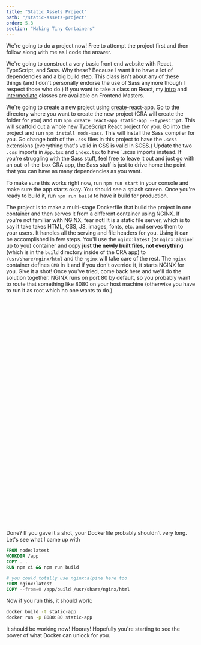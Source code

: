 ```yaml
---
title: "Static Assets Project"
path: "/static-assets-project"
order: 5.3
section: "Making Tiny Containers"
---
```


We're going to do a project now! Free to attempt the project first and then follow along with me as I code the answer.

We're going to construct a very basic front end website with React, TypeScript, and Sass. Why these? Because I want it to have a lot of dependencies and a big build step. This class isn't about any of these things (and I don't personally endorse the use of Sass anymore though I respect those who do.) If you want to take a class on React, my [intro][intro] and [intermediate][intermediate] classes are available on Frontend Masters.

We're going to create a new project using [create-react-app][cra]. Go to the directory where you want to create the new project (CRA will create the folder for you) and run `npm create react-app static-app --typescript`. This will scaffold out a whole new TypeScript React project for you. Go into the project and run `npm install node-sass`. This will install the Sass compiler for you. Go change both of the `.css` files in this project to have the `.scss` extensions (everything that's valid in CSS is valid in SCSS.) Update the two `.css` imports in `App.tsx` and `index.tsx` to have `.scss imports instead. If you're struggling with the Sass stuff, feel free to leave it out and just go with an out-of-the-box CRA app, the Sass stuff is just to drive home the point that you can have as many dependencies as you want.

To make sure this works right now, run `npm run start` in your console and make sure the app starts okay. You should see a splash screen. Once you're ready to build it, run `npm run build` to have it build for production.

The project is to make a multi-stage Dockerfile that build the project in one container and then serves it from a different container using NGINX. If you're not familiar with NGINX, fear not! It is a static file server, which is to say it take takes HTML, CSS, JS, images, fonts, etc. and serves them to your users. It handles all the serving and file headers for you. Using it can be accomplished in few steps. You'll use the `nginx:latest` (or `nginx:alpine`! up to you) container and copy **just the newly built files, not everything** (which is in the `build` directory inside of the CRA app) to `/usr/share/nginx/html` and the `nginx` will take care of the rest. The `nginx` container defines `CMD` in it and if you don't override it, it starts NGINX for you. Give it a shot! Once you've tried, come back here and we'll do the solution together. NGINX runs on port 80 by default, so you probably want to route that something like 8080 on your host machine (otherwise you have to run it as root which no one wants to do.)

<div style="height: 600px"></div>

Done? If you gave it a shot, your Dockerfile probably shouldn't very long. Let's see what I came up with

```Dockerfile
FROM node:latest
WORKDIR /app
COPY . .
RUN npm ci && npm run build

# you could totally use nginx:alpine here too
FROM nginx:latest
COPY --from=0 /app/build /usr/share/nginx/html
```

Now if you run this, it should work:

```bash
docker build -t static-app .
docker run -p 8080:80 static-app
```

It should be working now! Hooray! Hopefully you're starting to see the power of what Docker can unlock for you.

[intro]: https://frontendmasters.com/courses/complete-react-v5/
[intermediate]: https://frontendmasters.com/courses/intermediate-react-v2/
[cra]: https://create-react-app.dev
